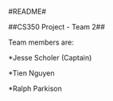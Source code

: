 #README#

##CS350 Project - Team 2##

Team members are:

*Jesse Scholer (Captain)

*Tien Nguyen

*Ralph Parkison